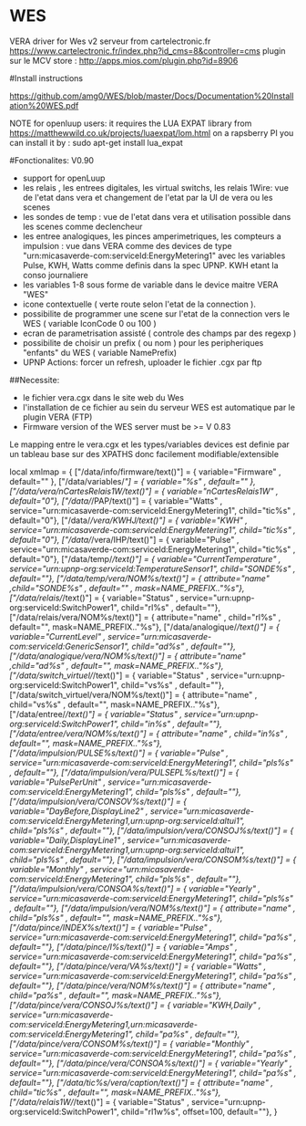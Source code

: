 # WES
VERA driver for Wes v2 serveur from cartelectronic.fr
https://www.cartelectronic.fr/index.php?id_cms=8&controller=cms
plugin sur le MCV store : http://apps.mios.com/plugin.php?id=8906

#Install instructions

https://github.com/amg0/WES/blob/master/Docs/Documentation%20Installation%20WES.pdf

NOTE for openluup users: it requires the LUA EXPAT library from  https://matthewwild.co.uk/projects/luaexpat/lom.html
on a rapsberry PI you can install it by :  sudo apt-get install lua_expat

#Fonctionalites: V0.90

- support for openLuup
- les relais , les entrees digitales, les virtual switchs, les relais 1Wire: vue de l'etat dans vera et changement de l'etat par la UI de vera ou les scenes
- les sondes de temp : vue de l'etat dans vera et utilisation possible dans les scenes comme declencheur
- les entree analogiques,  les pinces amperimetriques, les compteurs a impulsion : vue dans VERA comme des devices de type "urn:micasaverde-com:serviceId:EnergyMetering1" avec les variables Pulse, KWH, Watts comme definis dans la spec UPNP. KWH etant la conso journaliere
- les variables 1-8 sous forme de variable dans le device maitre VERA "WES"
- icone contextuelle ( verte route selon l'etat de la connection ). 
- possibilite de programmer une scene sur l'etat de la connection vers le WES ( variable IconCode 0 ou 100 )
- ecran de parametrisation assisté ( controle des champs par des regexp )
- possibilite de choisir un prefix ( ou nom ) pour les peripheriques "enfants" du WES ( variable NamePrefix)
- UPNP Actions: forcer un refresh,  uploader le fichier .cgx par ftp

##Necessite:

- le fichier vera.cgx dans le site web du Wes
- l'installation de ce fichier au sein du serveur WES est automatique par le plugin VERA  (FTP)
- Firmware version of the WES server must be >= V 0.83


Le mapping entre le vera.cgx et les types/variables devices est definie par un tableau base sur des XPATHS donc facilement modifiable/extensible


local xmlmap = {
	["/data/info/firmware/text()"] = 					{ variable="Firmware" , default="" },
	["/data/variables/*"] = 								{ variable="%s" , default="" },
	["/data/vera/nCartesRelais1W/text()"] = 	{ variable="nCartesRelais1W" ,  default="0"},
	["/data/*/PAP/text()"] = 								{ variable="Watts" , service="urn:micasaverde-com:serviceId:EnergyMetering1", child="tic%s" , default="0"},
	["/data/*/vera/KWHJ/text()"] = 					{ variable="KWH" , service="urn:micasaverde-com:serviceId:EnergyMetering1", child="tic%s" , default="0"},
	["/data/*/vera/IHP/text()"] = 						{ variable="Pulse" , service="urn:micasaverde-com:serviceId:EnergyMetering1", child="tic%s" , default="0"},
	["/data/temp/*/text()"] = 							{ variable="CurrentTemperature" , service="urn:upnp-org:serviceId:TemperatureSensor1", child="SONDE%s" , default=""},
	["/data/temp/vera/NOM%s/text()"] = 			{ attribute="name" ,child="SONDE%s" , default="" , mask=NAME_PREFIX.."%s"},
	["/data/relais/*/text()"] = 							{ variable="Status" , service="urn:upnp-org:serviceId:SwitchPower1", child="rl%s" , default=""},
	["/data/relais/vera/NOM%s/text()"] = 		{ attribute="name" , child="rl%s" , default="", mask=NAME_PREFIX.."%s"},
	["/data/analogique/*/text()"] = 					{ variable="CurrentLevel" , service="urn:micasaverde-com:serviceId:GenericSensor1", child="ad%s" , default=""},
	["/data/analogique/vera/NOM%s/text()"] = { attribute="name" ,child="ad%s" , default="", mask=NAME_PREFIX.."%s"},
	["/data/switch_virtuel/*/text()"] = 				{ variable="Status" , service="urn:upnp-org:serviceId:SwitchPower1", child="vs%s" , default=""},
	["/data/switch_virtuel/vera/NOM%s/text()"] = { attribute="name" , child="vs%s" , default="", mask=NAME_PREFIX.."%s"},
	["/data/entree/*/text()"] = 							{ variable="Status" , service="urn:upnp-org:serviceId:SwitchPower1", child="in%s" , default=""},
	["/data/entree/vera/NOM%s/text()"] = 		{ attribute="name" , child="in%s" , default="", mask=NAME_PREFIX.."%s"},
	["/data/impulsion/PULSE%s/text()"] = 		{ variable="Pulse" , service="urn:micasaverde-com:serviceId:EnergyMetering1", child="pls%s" , default=""},
	["/data/impulsion/vera/PULSEPL%s/text()"] = { variable="PulsePerUnit" , service="urn:micasaverde-com:serviceId:EnergyMetering1", child="pls%s" , default=""},
	["/data/impulsion/vera/CONSOV%s/text()"] = { variable="DayBefore,DisplayLine2" , service="urn:micasaverde-com:serviceId:EnergyMetering1,urn:upnp-org:serviceId:altui1", child="pls%s" , default=""},
	["/data/impulsion/vera/CONSOJ%s/text()"] = { variable="Daily,DisplayLine1" , service="urn:micasaverde-com:serviceId:EnergyMetering1,urn:upnp-org:serviceId:altui1", child="pls%s" , default=""},
	["/data/impulsion/vera/CONSOM%s/text()"] = { variable="Monthly" , service="urn:micasaverde-com:serviceId:EnergyMetering1", child="pls%s" , default=""},
	["/data/impulsion/vera/CONSOA%s/text()"] = { variable="Yearly" , service="urn:micasaverde-com:serviceId:EnergyMetering1", child="pls%s" , default=""},
	["/data/impulsion/vera/NOM%s/text()"] = 	{ attribute="name" , child="pls%s" , default="", mask=NAME_PREFIX.."%s"},
	["/data/pince/INDEX%s/text()"] = 			{ variable="Pulse" , service="urn:micasaverde-com:serviceId:EnergyMetering1", child="pa%s" , default=""},
	["/data/pince/I%s/text()"] = 				{ variable="Amps" , service="urn:micasaverde-com:serviceId:EnergyMetering1", child="pa%s" , default=""},
	["/data/pince/vera/VA%s/text()"] = 		{ variable="Watts" , service="urn:micasaverde-com:serviceId:EnergyMetering1", child="pa%s" , default=""},
	["/data/pince/vera/NOM%s/text()"] = 		{ attribute="name" , child="pa%s" , default="", mask=NAME_PREFIX.."%s"},
	["/data/pince/vera/CONSOJ%s/text()"] = 	{ variable="KWH,Daily" , service="urn:micasaverde-com:serviceId:EnergyMetering1,urn:micasaverde-com:serviceId:EnergyMetering1", child="pa%s" , default=""},
	["/data/pince/vera/CONSOM%s/text()"] = 	{ variable="Monthly" , service="urn:micasaverde-com:serviceId:EnergyMetering1", child="pa%s" , default=""},
	["/data/pince/vera/CONSOA%s/text()"] = 	{ variable="Yearly" , service="urn:micasaverde-com:serviceId:EnergyMetering1", child="pa%s" , default=""},
	["/data/tic%s/vera/caption/text()"] = 			{ attribute="name" , child="tic%s" , default="", mask=NAME_PREFIX.."%s"},
	["/data/relais1W/*/text()"] = 						{ variable="Status" , service="urn:upnp-org:serviceId:SwitchPower1", child="rl1w%s", offset=100, default=""},
}
